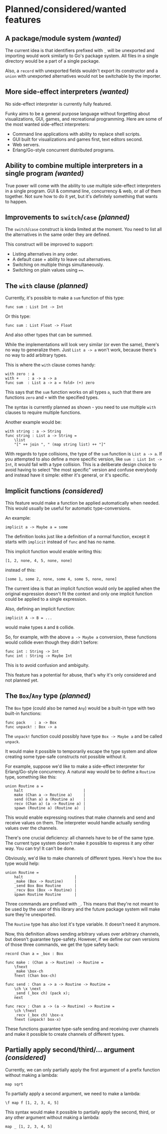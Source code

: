# Planned/considered/wanted features

## A package/module system _(wanted)_

The current idea is that identifiers prefixed with `_` will be unexported and importing would work similarly to Go's package system. All files in a single directory would be a part of a single package.

Also, a `record` with unexported fields wouldn't export its constructor and a `union` with unexported alternatives would not be switchable by the importer.

## More side-effect interpreters _(wanted)_

No side-effect interpreter is currently fully featured.

Funky aims to be a general purpose language without forgetting about visualizations, GUI, games, and recreational programming. Here are some of the most wanted side-effect interpreters:

- Command line applications with ability to replace shell scripts.
- GUI built for visualizations and games first, text editors second.
- Web servers.
- Erlang/Go-style concurrent distributed programs.

## Ability to combine multiple interpreters in a single program _(wanted)_

True power will come with the ability to use multiple side-effect interpreters in a single program. GUI & command line, concurrency & web, or all of them together. Not sure how to do it yet, but it's definitely something that wants to happen.

## Improvements to `switch`/`case` _(planned)_

The `switch`/`case` construct is kinda limited at the moment. You need to list all the alternatives in the same order they are defined.

This construct will be improved to support:

- Listing alternatives in any order.
- A default case + ability to leave out alternatives.
- Switching on multiple things simultaneously.
- Switching on plain values using `==`.

## The `with` clause _(planned)_

Currently, it's possible to make a `sum` function of this type:

```funky
func sum : List Int -> Int
```

Or this type:

```funky
func sum : List Float -> Float
```

And also other types that can be summed.

While the implementations will look very similar (or even the same), there's no way to generalize them. Just `List a -> a` won't work, because there's no way to add arbitrary types.

This is where the `with` clause comes handy:

```funky
with zero : a
with +    : a -> a -> a
func sum  : List a -> a = fold> (+) zero
```

This says that the `sum` function works on all types `a`, such that there are functions `zero` and `+` with the specified types.

The syntax is currently planned as shown - you need to use multiple `with` clauses to require multiple functions.

Another example would be:

```funky
with string : a -> String
func string : List a -> String =
    \list
    "[" ++ join ", " (map string list) ++ "]"
```

With regards to type collisions, the type of the `sum` function is `List a -> a`. If you attempted to also define a more specific version, like `sum : List Int -> Int`, it would fail with a type collision. This is a deliberate design choice to avoid having to select "the most specific" version and confuse everybody and instead have it simple: either it's general, or it's specific.

## Implicit functions _(considered)_

This feature would make a function be applied automatically when needed. This would usually be useful for automatic type-conversions.

An example:

```funky
implicit a -> Maybe a = some
```

The definition looks just like a definition of a normal function, except it starts with `implicit` instead of `func` and has no name.

This implicit function would enable writing this:

```funky
[1, 2, none, 4, 5, none, none]
```

instead of this:

```funky
[some 1, some 2, none, some 4, some 5, none, none]
```

The current idea is that an implicit function would only be applied when the original expression doesn't fit the context and only one implicit function could be applied to a single expression.

Also, defining an implicit function:

```funky
implicit A -> B = ...
```

would make types `A` and `B` collide.

So, for example, with the above `a -> Maybe a` conversion, these functions would collide even though they didn't before:

```funky
func int : String -> Int
func int : String -> Maybe Int
```

This is to avoid confusion and ambiguity.

This feature has a potential for abuse, that's why it's only considered and not planned yet.

## The `Box`/`Any` type _(planned)_

The `Box` type (could also be named `Any`) would be a built-in type with two built-in functions:

```funky
func pack    : a -> Box
func unpack! : Box -> a
```

The `unpack!` function could possibly have type `Box -> Maybe a` and be called `unpack`.

It would make it possible to temporarily escape the type system and allow creating some type-safe constructs not possible without it.

For example, suppose we'd like to make a side-effect interpreter for Erlang/Go-style concurrency. A natural way would be to define a `Routine` type, something like this:

```funky
union Routine a =
    halt                           |
    make (Chan a -> Routine a)     |
    send (Chan a) a (Routine a)    |
    recv (Chan a) (a -> Routine a) |
    spawn (Routine a) (Routine a)  |
```

This would enable expressing routines that make channels and send and receive values on them. The interpreter would handle actually sending values over the channels.

There's one crucial deficiency: all channels have to be of the same type. The current type system doesn't make it possible to express it any other way. You can try! It can't be done.

Obviously, we'd like to make channels of different types. Here's how the `Box` type would help:

```funky
union Routine =
    halt                       |
    _make (Box -> Routine)     |
    _send Box Box Routine      |
    _recv Box (Box -> Routine) |
    spawn Routine Routine      |
```

Three commands are prefixed with `_`. This means that they're not meant to be used by the user of this library and the future package system will make sure they're unexported.

The `Routine` type has also lost it's type variable. It doesn't need it anymore.

Now, this definition allows sending arbitrary values over arbitrary channels, but doesn't guarantee type-safety. However, if we define our own versions of those three commands, we get the type safety back:

```funky
record Chan a = _box : Box

func make : (Chan a -> Routine) -> Routine =
    \fnext
    _make \box-ch
    fnext (Chan box-ch)

func send : Chan a -> a -> Routine -> Routine =
    \ch \x \next
    _send (_box ch) (pack x);
    next

func recv : Chan a -> (a -> Routine) -> Routine =
    \ch \fnext
    _recv (_box ch) \box-x
    fnext (unpack! box-x)
```

These functions guarantee type-safe sending and receiving over channels and make it possible to create channels of different types.

## Partially apply second/third/... argument _(considered)_

Currently, we can only partially apply the first argument of a prefix function without making a lambda:

```funky
map sqrt
```

To partially apply a second argument, we need to make a lambda:

```funky
\f map f [1, 2, 3, 4, 5]
```

This syntax would make it possible to partially apply the second, third, or any other argument without making a lambda:

```funky
map _ [1, 2, 3, 4, 5]
```
